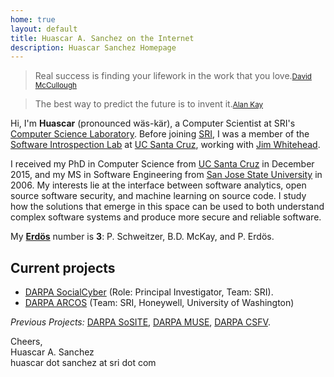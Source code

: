 ```yaml
---
home: true
layout: default
title: Huascar A. Sanchez on the Internet
description: Huascar Sanchez Homepage
---
```


<blockquote id="leadquote"><span class="quote">Real success is finding your lifework in the work that you love.</span><small class='author'><a href='http://en.wikipedia.org/wiki/David_McCullough'>David McCullough</a></small></blockquote>

<blockquote id="followquote"><span class="quote">The best way to predict the future is to invent it.</span><small class='author'><a href='http://en.wikiquote.org/wiki/Alan_Kay'>Alan Kay</a></small></blockquote>

Hi, I'm **Huascar** (pronounced wäs-kär), a Computer Scientist at SRI's [Computer
Science Laboratory](http://www.csl.sri.com/). Before joining [SRI](https://www.sri.com), 
I was a member of the [Software Introspection Lab](https://games.soe.ucsc.edu/sil) at [UC Santa
Cruz](http://www.ucsc.edu/), working with [Jim Whitehead](http://users.soe.ucsc.edu/~ejw/).

I received my PhD in Computer Science from [UC Santa Cruz](http://www.ucsc.edu/)
in December 2015, and my MS in Software Engineering from [San Jose State
University](http://www.sjsu.edu/) in 2006. My interests lie at the interface between software
analytics, open source software security, and machine learning on source code. I study how the solutions
that emerge in this space can be used to both understand complex software
systems and produce more secure and reliable software.

<!-- My primary research area is applied
software engineering, with a particular focus on programmer productivity,
information retrieval, and human-computer interaction. -->

My [**<span>Erdös</span>**](http://wwwp.oakland.edu/enp/) number is **3**:
P. Schweitzer, B.D. McKay, and P. Erdös.


## Current projects

- [DARPA SocialCyber](https://www.darpa.mil/program/hybrid-ai-to-protect-integrity-of-open-source-code) (Role: Principal Investigator, Team: SRI).
- [DARPA ARCOS](https://www.darpa.mil/program/automated-rapid-certification-of-software) (Team: SRI, Honeywell, University of Washington)

*Previous Projects:* [DARPA SoSITE](https://www.darpa.mil/program/system-of-systems-integration-technology-and-experimentation), [DARPA MUSE](https://www.darpa.mil/program/mining-and-understanding-software-enclaves), [DARPA CSFV](https://www.darpa.mil/program/crowd-sourced-formal-verification).



Cheers,  
Huascar A. Sanchez  
huascar dot sanchez at sri dot com
<!--[e-mail](mailto:huascar.sanchez@sri.com)-->
<!-- [e-mail](mailto:huascar.sanchez@sri.com)&nbsp;·&nbsp;[cv](https://www.dropbox.com/s/fcmwte9lf9hw55n/huascar-cv.pdf?dl=0) -->

<!-- [e-mail](mailto:hsanchez@cs.ucsc.edu)&nbsp;·&nbsp;[resume](./static/huascarsanchez.resume.pdf)&nbsp;·&nbsp;[cv](./static/huascarsanchez.cv.pdf)   -->

<!-- [e-mail](mailto:hsanchez@cs.ucsc.edu)&nbsp;·&nbsp;[cv](./static/huascarsanchez.cv.pdf)&nbsp;·&nbsp;[research statement](./static/huascarsanchez-research.pdf)&nbsp;·&nbsp;[teaching statement](./static/huascarsanchez-teaching.pdf)-->

<!-- ·&nbsp;[resume](./static/hidden) -->
